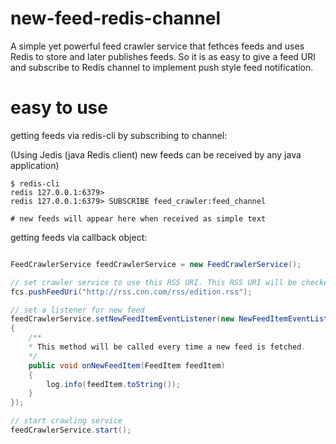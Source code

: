 new-feed-redis-channel
======================

A simple yet powerful feed crawler service that fethces feeds and uses Redis to store and later publishes feeds. 
So it is as easy to give a feed URI and subscribe to Redis channel to implement push style feed notification.

easy to use
======================

getting feeds via redis-cli by subscribing to channel:

(Using Jedis (java Redis client) new feeds can be received by any java application)

```shell
$ redis-cli
redis 127.0.0.1:6379>
redis 127.0.0.1:6379> SUBSCRIBE feed_crawler:feed_channel

# new feeds will appear here when received as simple text

```

getting feeds via callback object:

```java

FeedCrawlerService feedCrawlerService = new FeedCrawlerService();

// set crawler service to use this RSS URI. This RSS URI will be checked every 1 (configurable) minute. 
fcs.pushFeedUri("http://rss.cnn.com/rss/edition.rss");

// set a listener for new feed
feedCrawlerService.setNewFeedItemEventListener(new NewFeedItemEventListener()
{
    /** 
    * This method will be called every time a new feed is fetched.
    */
    public void onNewFeedItem(FeedItem feedItem)
    {
    	log.info(feedItem.toString());
    }
});

// start crawling service
feedCrawlerService.start();

```


